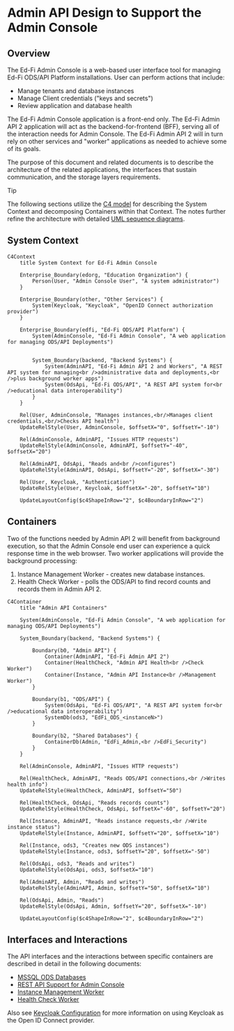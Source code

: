 # Admin API Design to Support the Admin Console

## Overview

The Ed-Fi Admin Console is a web-based user interface tool for managing Ed-Fi
ODS/API Platform installations. User can perform actions that include:

* Manage tenants and database instances
* Manage Client credentials ("keys and secrets")
* Review application and database health

The Ed-Fi Admin Console application is a front-end only. The Ed-Fi Admin API 2
application will act as the backend-for-frontend (BFF), serving all of the
interaction needs for Admin Console. The Ed-Fi Admin API 2 will in turn rely on
other services and "worker" applications as needed to achieve some of its goals.

The purpose of this document and related documents is to describe the
architecture of the related applications, the interfaces that sustain
communication, and the storage layers requirements.

> [!TIP]
> The following sections utilize the [C4 model](https://c4model.com/) for
> describing the System Context and decomposing Containers within that Context.
> The notes further refine the architecture with detailed [UML sequence
> diagrams](https://en.wikipedia.org/wiki/Sequence_diagram).

## System Context

```mermaid
C4Context
    title System Context for Ed-Fi Admin Console

    Enterprise_Boundary(edorg, "Education Organization") {
        Person(User, "Admin Console User", "A system administrator")
    }

    Enterprise_Boundary(other, "Other Services") {
        System(Keycloak, "Keycloak", "OpenID Connect authorization provider")
    }

    Enterprise_Boundary(edfi, "Ed-Fi ODS/API Platform") {
        System(AdminConsole, "Ed-Fi Admin Console", "A web application for managing ODS/API Deployments")


        System_Boundary(backend, "Backend Systems") {
            System(AdminAPI, "Ed-Fi Admin API 2 and Workers", "A REST API system for managing<br />administrative data and deployments,<br />plus background worker apps")
            System(OdsApi, "Ed-Fi ODS/API", "A REST API system for<br />educational data interoperability")
        }
    }

    Rel(User, AdminConsole, "Manages instances,<br/>Manages client credentials,<br/>Checks API health")
    UpdateRelStyle(User, AdminConsole, $offsetX="0", $offsetY="-10")

    Rel(AdminConsole, AdminAPI, "Issues HTTP requests")
    UpdateRelStyle(AdminConsole, AdminAPI, $offsetY="-40", $offsetX="20")

    Rel(AdminAPI, OdsApi, "Reads and<br />configures")
    UpdateRelStyle(AdminAPI, OdsApi, $offsetY="-20", $offsetX="-30")

    Rel(User, Keycloak, "Authentication")
    UpdateRelStyle(User, Keycloak, $offsetX="-20", $offsetY="10")

    UpdateLayoutConfig($c4ShapeInRow="2", $c4BoundaryInRow="2")
```

## Containers

Two of the functions needed by Admin API 2 will benefit from background
execution, so that the Admin Console end user can experience a quick response
time in the web browser. Two worker applications will provide the background
processing:

1. Instance Management Worker - creates new database instances.
2. Health Check Worker - polls the ODS/API to find record counts and records
   them in Admin API 2.

```mermaid
C4Container
    title "Admin API Containers"

    System(AdminConsole, "Ed-Fi Admin Console", "A web application for managing ODS/API Deployments")

    System_Boundary(backend, "Backend Systems") {

        Boundary(b0, "Admin API") {
            Container(AdminAPI, "Ed-Fi Admin API 2")
            Container(HealthCheck, "Admin API Health<br />Check Worker")
            Container(Instance, "Admin API Instance<br />Management Worker")
        }

        Boundary(b1, "ODS/API") {
            System(OdsApi, "Ed-Fi ODS/API", "A REST API system for<br />educational data interoperability")
            SystemDb(ods3, "EdFi_ODS_<instanceN>")
        }

        Boundary(b2, "Shared Databases") {
            ContainerDb(Admin, "EdFi_Admin,<br />EdFi_Security")
        }
    }
    
    Rel(AdminConsole, AdminAPI, "Issues HTTP requests")

    Rel(HealthCheck, AdminAPI, "Reads ODS/API connections,<br />Writes health info")
    UpdateRelStyle(HealthCheck, AdminAPI, $offsetY="50")

    Rel(HealthCheck, OdsApi, "Reads records counts")
    UpdateRelStyle(HealthCheck, OdsApi, $offsetX="-60", $offsetY="20")

    Rel(Instance, AdminAPI, "Reads instance requests,<br />Write instance status")
    UpdateRelStyle(Instance, AdminAPI, $offsetY="20", $offsetX="10")

    Rel(Instance, ods3, "Creates new ODS instances")
    UpdateRelStyle(Instance, ods3, $offsetY="20", $offsetX="-50")

    Rel(OdsApi, ods3, "Reads and writes")
    UpdateRelStyle(OdsApi, ods3, $offsetX="10")
    
    Rel(AdminAPI, Admin, "Reads and writes")
    UpdateRelStyle(AdminAPI, Admin, $offsetY="50", $offsetX="10")

    Rel(OdsApi, Admin, "Reads")
    UpdateRelStyle(OdsApi, Admin, $offsetY="20", $offsetX="-10")

    UpdateLayoutConfig($c4ShapeInRow="2", $c4BoundaryInRow="2")
```

## Interfaces and Interactions

The API interfaces and the interactions between specific containers are
described in detail in the following documents:

* [MSSQL ODS Databases](https://github.com/Ed-Fi-Alliance-OSS/AdminAPI-2.x/blob/AC-149/docs/design/adminconsole/ODS-SQLSERVER.md)
* [REST API Support for Admin Console](./APIS-FOR-ADMIN-CONSOLE.md)
* [Instance Management Worker](./INSTANCE-MANAGEMENT.md)
* [Health Check Worker](./HEALTH-CHECK-WORKER.md)

Also see [Keycloak Configuration](./KEYCLOAK.md) for more information on using
Keycloak as the Open ID Connect provider.
